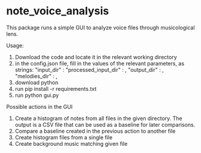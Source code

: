 # note_voice_analysis
This package runs a simple GUI to analyze voice files through musicological lens.

Usage:
1. Download the code and locate it in the relevant working directory
2. in the config.json file, fill in the values of the relevant parameters, as strings:
     "input_dir" : <path of directory where input wav files are located>
    "processed_input_dir" : <path of directory where interim calculations will be stored>,
    "output_dir" : <path of directory where output graphs will be written>,
    "melodies_dir" : <path of directory where melodies generated by the algorithm will be stored>,
3. download python
4. run pip install -r requirements.txt 
4. run python gui.py

Possible actions in the GUI
1. Create a histogram of notes from all files in the given directory. The output is a CSV file that can be used as a baseline for later comparisons.
2. Compare a baseline created in the previous action to another file
3. Create histogram files from a single file
4. Create background music matching given file